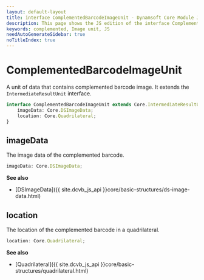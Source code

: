 ```yaml
---
layout: default-layout
title: interface ComplementedBarcodeImageUnit - Dynamsoft Core Module JS Edition API Reference
description: This page shows the JS edition of the interface ComplementedBarcodeImageUnit in Dynamsoft Core Module.
keywords: complemented, Image unit, JS
needAutoGenerateSidebar: true
noTitleIndex: true
---
```


# ComplementedBarcodeImageUnit

A unit of data that contains complemented barcode image. It extends the `IntermediateResultUnit` interface.

```typescript
interface ComplementedBarcodeImageUnit extends Core.IntermediateResultUnit {
    imageData: Core.DSImageData;
    location: Core.Quadrilateral;
}
```
<!-- 
| Properties              | Type                 |
| ----------------------- | -------------------- |
| [imageData](#imagedata) | *Core.DSImageData*   |
| [location](#location)   | *Core.Quadrilateral* | -->

## imageData

The image data of the complemented barcode.

```typescript
imageData: Core.DSImageData;
```

**See also**

* [DSImageData]({{ site.dcvb_js_api }}core/basic-structures/ds-image-data.html)

## location

The location of the complemented barcode in a quadrilateral.

```typescript
location: Core.Quadrilateral;
```

**See also**

* [Quadrilateral]({{ site.dcvb_js_api }}core/basic-structures/quadrilateral.html)